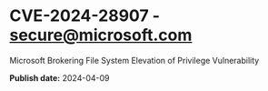 # CVE-2024-28907 - secure@microsoft.com

Microsoft Brokering File System Elevation of Privilege Vulnerability

**Publish date:** 2024-04-09

